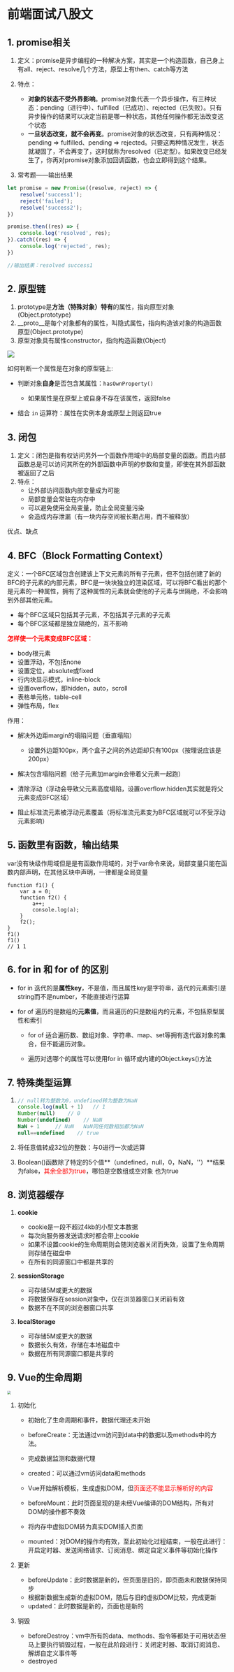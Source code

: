 # 前端面试八股文

## 1. promise相关

1. 定义：promise是异步编程的一种解决方案，其实是一个构造函数，自己身上有all、reject、resolve几个方法，原型上有then、catch等方法
2. 特点：
   - **对象的状态不受外界影响**。promise对象代表一个异步操作，有三种状态：pending（进行中）、fulfilled（已成功）、rejected（已失败）。只有异步操作的结果可以决定当前是哪一种状态，其他任何操作都无法改变这个状态
   - **一旦状态改变，就不会再变**。promise对象的状态改变，只有两种情况：pending => fulfilled、pending => rejected。只要这两种情况发生，状态就凝固了，不会再变了，这时就称为resolved（已定型）。如果改变已经发生了，你再对promise对象添加回调函数，也会立即得到这个结果。

3. 常考题——输出结果

```javascript
let promise = new Promise((resolve, reject) => {
    resolve('success1');
    reject('failed');
    resolve('success2');
})

promise.then((res) => {
    console.log('resolved', res);
}).catch((res) => {
    console.log('rejected', res);
})

//输出结果：resolved success1
```



## 2. 原型链

1. prototype是**方法（特殊对象）特有**的属性，指向原型对象(Object.prototype)
2. \_\_proto\_\_是每个对象都有的属性，叫隐式属性，指向构造该对象的构造函数原型(Object.prototype)
3. 原型对象具有属性constructor，指向构造函数(Object)

![](D:\资料\web前端学习资料素材\笔记\imgs\原型链.jpg)

如何判断一个属性是在对象的原型链上:

- 判断对象**自身**是否包含某属性：`hasOwnProperty()`
  - 如果属性是在原型上或自身不存在该属性，返回false

- 结合 `in` 运算符：属性在实例本身或原型上则返回true



## 3. 闭包

1. 定义：闭包是指有权访问另外一个函数作用域中的局部变量的函数。而且内部函数总是可以访问其所在的外部函数中声明的参数和变量，即使在其外部函数被返回了之后
2. 特点：
   - 让外部访问函数内部变量成为可能
   - 局部变量会常驻在内存中
   - 可以避免使用全局变量，防止全局变量污染
   - 会造成内存泄漏（有一块内存空间被长期占用，而不被释放）

优点、缺点



## 4. BFC（Block Formatting Context）

定义：一个BFC区域包含创建该上下文元素的所有子元素，但不包括创建了新的BFC的子元素的内部元素，BFC是一块块独立的渲染区域，可以将BFC看出的那个是元素的一种属性，拥有了这种属性的元素就会使他的子元素与世隔绝，不会影响到外部其他元素。

- 每个BFC区域只包括其子元素，不包括其子元素的子元素
- 每个BFC区域都是独立隔绝的，互不影响

<span style="color:red">**怎样使一个元素变成BFC区域：**</span>

- body根元素
- 设置浮动，不包括none
- 设置定位，absolute或fixed
- 行内块显示模式，inline-block
- 设置overflow，即hidden，auto，scroll
- 表格单元格，table-cell
- 弹性布局，flex

作用：

- 解决外边距margin的塌陷问题（垂直塌陷）
  - 设置外边距100px，两个盒子之间的外边距却只有100px（按理说应该是200px）

- 解决包含塌陷问题（给子元素加margin会带着父元素一起跑）
- 清除浮动（浮动会导致父元素高度塌陷，设置overflow:hidden其实就是将父元素变成BFC区域）
- 阻止标准流元素被浮动元素覆盖（将标准流元素变为BFC区域就可以不受浮动元素影响）



## 5. 函数里有函数，输出结果

var没有块级作用域但是是有函数作用域的，对于var命令来说，局部变量只能在函数内部声明，在其他区块中声明，一律都是全局变量

```
function f1() {
    var a = 0;
    function f2() {
        a++;
        console.log(a);
    }
    f2();
}
f1()
f1()
// 1 1
```



## 6. for in 和 for of 的区别

- for in 迭代的是**属性key**，不是值，而且属性key是字符串，迭代的元素索引是string而不是number，不能直接进行运算

- for of 遍历的是数组的**元素值**，而且遍历的只是数组内的元素，不包括原型属性和索引

  - for of 适合遍历数、数组对象、字符串、map、set等拥有迭代器对象的集合，但不能遍历对象。

  - 遍历对选哪个的属性可以使用for in 循环或内建的Object.keys()方法



## 7. 特殊类型运算

1. ```javascript
   // null转为整数为0，undefined转为整数为NaN
   console.log(null + 1)   // 1
   Number(null)    // 0
   Number(undefined)    // NaN
   NaN + 1     // NaN   NaN同任何数相加都为NaN
   null==undefined    // true
   ```

2. 将任意值转成32位的整数：与0进行一次或运算

3. Boolean()函数除了特定的5个值**（undefined，null，0，NaN，''）**结果为false，<span style="color: red">其余全部为true</span>，哪怕是空数组或空对象 也为true

## 8. 浏览器缓存

1. **cookie**
   - cookie是一段不超过4kb的小型文本数据
   - 每次向服务器发送请求时都会带上cookie
   - 如果不设置cookie的生命周期则会随浏览器关闭而失效，设置了生命周期则存储在磁盘中
   - 在所有的同源窗口中都是共享的

2. **sessionStorage**
   - 可存储5M或更大的数据
   - 将数据保存在session对象中，仅在浏览器窗口关闭前有效
   - 数据不在不同的浏览器窗口共享

3. **localStorage**
   - 可存储5M或更大的数据
   - 数据长久有效，存储在本地磁盘中
   - 数据在所有同源窗口都是共享的



## 9. Vue的生命周期

<img src="D:\资料\web前端学习资料素材\笔记\imgs\生命周期.png" style="zoom: 50%;" />

1. 初始化

   - 初始化了生命周期和事件，数据代理还未开始
   - beforeCreate：无法通过vm访问到data中的数据以及methods中的方法。
   - 完成数据监测和数据代理
   - created：可以通过vm访问data和methods

   - Vue开始解析模板，生成虚拟DOM，但<span style="color:red">页面还不能显示解析好的内容</span>

   - beforeMount：此时页面呈现的是未经Vue编译的DOM结构，所有对DOM的操作都不奏效

   - 将内存中虚拟DOM转为真实DOM插入页面

   - mounted：对DOM的操作均有效，至此初始化过程结束，一般在此进行：开启定时器、发送网络请求、订阅消息、绑定自定义事件等初始化操作

2. 更新
   - beforeUpdate：此时数据是新的，但页面是旧的，即页面未和数据保持同步
   - 根据新数据生成新的虚拟DOM，随后与旧的虚拟DOM比较，完成更新
   - updated：此时数据是新的，页面也是新的

3. 销毁
   - beforeDestroy：vm中所有的data、methods、指令等都处于可用状态但马上要执行销毁过程，一般在此阶段进行：关闭定时器、取消订阅消息、解绑自定义事件等
   - destroyed
